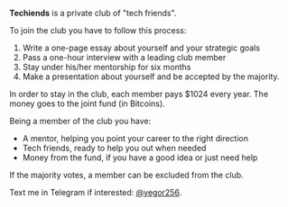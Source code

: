 **Techiends** is a private club of "tech friends".

To join the club you have to follow this process:

1. Write a one-page essay about yourself and your strategic goals
2. Pass a one-hour interview with a leading club member
3. Stay under his/her mentorship for six months
4. Make a presentation about yourself and be accepted by the majority.

In order to stay in the club, each member pays $1024 every year.
The money goes to the joint fund (in Bitcoins).

Being a member of the club you have:

* A mentor, helping you point your career to the right direction
* Tech friends, ready to help you out when needed
* Money from the fund, if you have a good idea or just need help

If the majority votes, a member can be excluded from the club.

Text me in Telegram if interested: [@yegor256](https://t.me/yegor256).
